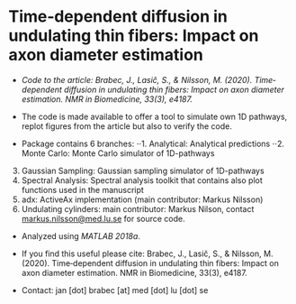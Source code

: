 # Time‐dependent diffusion in undulating thin fibers: Impact on axon diameter estimation

* *Code to the article: Brabec, J., Lasič, S., & Nilsson, M. (2020). Time‐dependent diffusion in undulating thin fibers: Impact on axon diameter estimation. NMR in Biomedicine, 33(3), e4187.*

* The code is made available to offer a tool to simulate own 1D pathways, replot figures from the article but also to verify the code.

* Package contains 6 branches:
⋅⋅1. Analytical: Analytical predictions
⋅⋅2. Monte Carlo: Monte Carlo simulator of 1D-pathways
3. Gaussian Sampling: Gaussian sampling simulator of 1D-pathways
4. Spectral Analysis: Spectral analysis toolkit that contains also plot functions used in the manuscript
5. adx: ActiveAx implementation (main contributor: Markus Nilsson)
6. Undulating cylinders: main contributor: Markus Nilson, contact markus.nilsson@med.lu.se for source code.

* Analyzed using *MATLAB 2018a*.

* If you find this useful please cite: Brabec, J., Lasič, S., & Nilsson, M. (2020). Time‐dependent diffusion in undulating thin fibers: Impact on axon diameter estimation. NMR in Biomedicine, 33(3), e4187.

* Contact: jan [dot] brabec [at] med [dot] lu [dot] se
